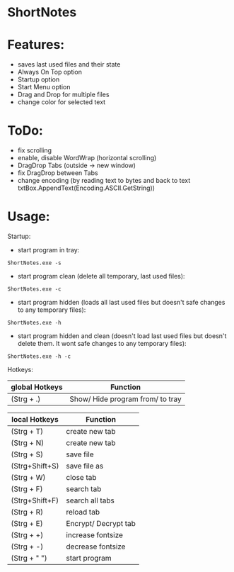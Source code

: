 # ShortNotes


# Features:
- saves last used files and their state
- Always On Top option
- Startup option
- Start Menu option
- Drag and Drop for multiple files
- change color for selected text


# ToDo:

- fix scrolling
- enable, disable WordWrap (horizontal scrolling)
- DragDrop Tabs (outside -> new window)
- fix DragDrop between Tabs
- change encoding (by reading text to bytes and back to text txtBox.AppendText(Encoding.ASCII.GetString))


# Usage:

Startup:
- start program in tray:

`ShortNotes.exe -s`
- start program clean (delete all temporary, last used files):

`ShortNotes.exe -c`
- start program hidden (loads all last used files but doesn't safe changes to any temporary files):

`ShortNotes.exe -h`
- start program hidden and clean (doesn't load last used files but doesn't delete them. It wont safe changes to any temporary files):

`ShortNotes.exe -h -c`


Hotkeys:

global Hotkeys | Function
-------------- | ---------------
(Strg + .)     | Show/ Hide program from/ to tray


local Hotkeys  | Function
-------------- | --------------
(Strg + T)	   | create new tab
(Strg + N)	   | create new tab
(Strg + S)	   | save file
(Strg+Shift+S) | save file as
(Strg + W)	   | close tab
(Strg + F)	   | search tab
(Strg+Shift+F) | search all tabs
(Strg + R)	   | reload tab
(Strg + E)	   | Encrypt/ Decrypt tab
(Strg + +)	   | increase fontsize
(Strg + -)	   | decrease fontsize
(Strg + " ")   | start program

